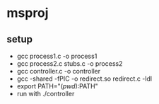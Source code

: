 # msproj

## setup

- gcc process1.c -o process1
- gcc process2.c stubs.c -o process2
- gcc controller.c -o controller
- gcc -shared -fPIC -o redirect.so redirect.c -ldl
- export PATH="$(pwd):$PATH"
- run with ./controller

